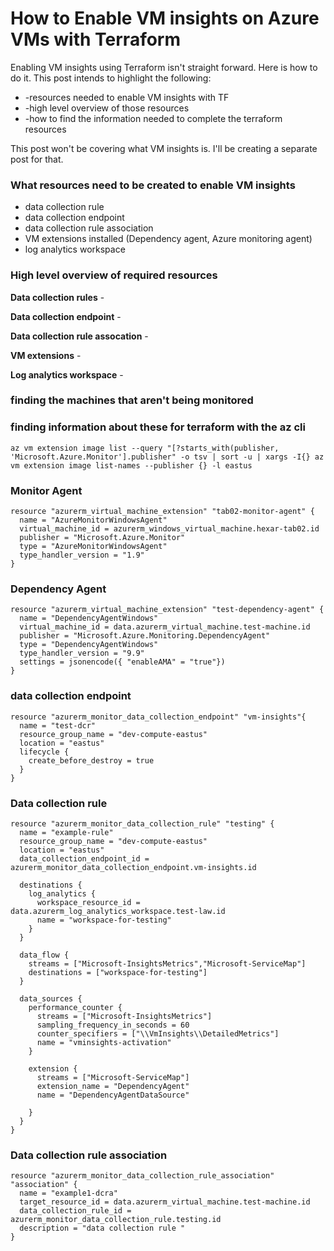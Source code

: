 # How to Enable VM insights on Azure VMs with Terraform 

Enabling VM insights using Terraform isn't straight forward. Here is how to do it. This post intends to highlight the following:

* -resources needed to enable VM insights with TF
* -high level overview of those resources
* -how to find the information needed to complete the terraform resources  

This post won't be covering what VM insights is. I'll be creating a separate post for that.  

### What resources need to be created to enable VM insights 

- data collection rule 
- data collection endpoint 
- data collection rule association 
- VM extensions installed (Dependency agent, Azure monitoring agent)
- log analytics workspace 


### High level overview of required resources 

**Data collection rules** - 

**Data collection endpoint** - 

**Data collection rule assocation** - 

**VM extensions** - 

**Log analytics workspace** -


### finding the machines that aren't being monitored


### finding information about these for terraform with the az cli 

``` az vm extension image list --query "[?starts_with(publisher, 'Microsoft.Azure.Monitor'].publisher" -o tsv | sort -u | xargs -I{} az vm extension image list-names --publisher {} -l eastus ```

### Monitor Agent
```
resource "azurerm_virtual_machine_extension" "tab02-monitor-agent" {
  name = "AzureMonitorWindowsAgent"
  virtual_machine_id = azurerm_windows_virtual_machine.hexar-tab02.id 
  publisher = "Microsoft.Azure.Monitor"
  type = "AzureMonitorWindowsAgent"
  type_handler_version = "1.9"
}
```

### Dependency Agent 

```
resource "azurerm_virtual_machine_extension" "test-dependency-agent" { 
  name = "DependencyAgentWindows"
  virtual_machine_id = data.azurerm_virtual_machine.test-machine.id
  publisher = "Microsoft.Azure.Monitoring.DependencyAgent"
  type = "DependencyAgentWindows"
  type_handler_version = "9.9"
  settings = jsonencode({ "enableAMA" = "true"})
}
```
### data collection endpoint 

```
resource "azurerm_monitor_data_collection_endpoint" "vm-insights"{ 
  name = "test-dcr"
  resource_group_name = "dev-compute-eastus"
  location = "eastus"
  lifecycle { 
    create_before_destroy = true 
  }
}
```

### Data collection rule 

```
resource "azurerm_monitor_data_collection_rule" "testing" { 
  name = "example-rule"
  resource_group_name = "dev-compute-eastus"
  location = "eastus"
  data_collection_endpoint_id = azurerm_monitor_data_collection_endpoint.vm-insights.id 

  destinations { 
    log_analytics { 
      workspace_resource_id = data.azurerm_log_analytics_workspace.test-law.id
      name = "workspace-for-testing"
    }
  }
  
  data_flow { 
    streams = ["Microsoft-InsightsMetrics","Microsoft-ServiceMap"]
    destinations = ["workspace-for-testing"]
  }

  data_sources { 
    performance_counter { 
      streams = ["Microsoft-InsightsMetrics"]
      sampling_frequency_in_seconds = 60
      counter_specifiers = ["\\VmInsights\\DetailedMetrics"]
      name = "vminsights-activation"
    }
    
    extension { 
      streams = ["Microsoft-ServiceMap"]
      extension_name = "DependencyAgent"
      name = "DependencyAgentDataSource" 

    }
  }
}
```

### Data collection rule association 

```
resource "azurerm_monitor_data_collection_rule_association" "association" { 
  name = "example1-dcra"
  target_resource_id = data.azurerm_virtual_machine.test-machine.id 
  data_collection_rule_id = azurerm_monitor_data_collection_rule.testing.id 
  description = "data collection rule "
}
```
